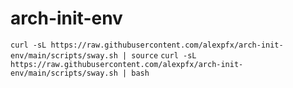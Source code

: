 # arch-init-env


`curl -sL https://raw.githubusercontent.com/alexpfx/arch-init-env/main/scripts/sway.sh | source`
`curl -sL https://raw.githubusercontent.com/alexpfx/arch-init-env/main/scripts/sway.sh | bash`
